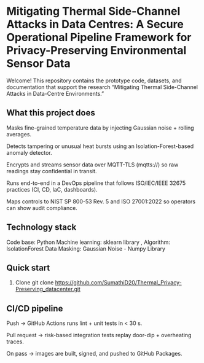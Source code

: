 # Mitigating Thermal Side-Channel Attacks in Data Centres: A Secure Operational Pipeline Framework for Privacy-Preserving Environmental Sensor Data

Welcome!
This repository contains the prototype code, datasets, and documentation that support the research  “Mitigating Thermal Side-Channel Attacks in Data-Centre Environments.”

## What this project does
Masks fine-grained temperature data by injecting Gaussian noise + rolling averages.

Detects tampering or unusual heat bursts using an Isolation-Forest-based anomaly detector.

Encrypts and streams sensor data over MQTT-TLS (mqtts://) so raw readings stay confidential in transit.

Runs end-to-end in a DevOps pipeline that follows ISO/IEC/IEEE 32675 practices (CI, CD, IaC, dashboards).

Maps controls to NIST SP 800-53 Rev. 5 and ISO 27001:2022 so operators can show audit compliance.

## Technology stack
Code base: Python
Machine learning: sklearn library , Algorithm: IsolationForest
Data Masking: Gaussian Noise - Numpy Library

## Quick start
1. Clone
git clone https://github.com/SumathiD20/Thermal_Privacy-Preserving_datacenter.git

## CI/CD pipeline
Push → GitHub Actions runs lint + unit tests in < 30 s.

Pull request → risk-based integration tests replay door-dip + overheating traces.

On pass → images are built, signed, and pushed to GitHub Packages.
